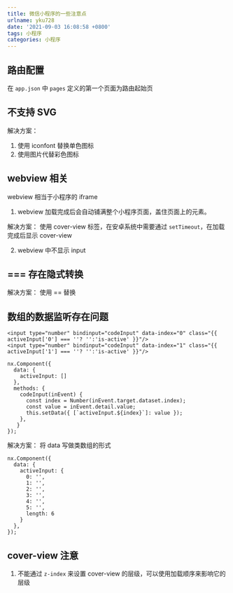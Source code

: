 ```yaml
---
title: 微信小程序的一些注意点
urlname: yku728
date: '2021-09-03 16:08:58 +0800'
tags: 小程序
categories: 小程序
---
```


## 路由配置

在 `app.json` 中 `pages` 定义的第一个页面为路由起始页

## 不支持 SVG

解决方案：

1. 使用 iconfont 替换单色图标
1. 使用图片代替彩色图标

## webview 相关

webview 相当于小程序的 iframe

1. webview 加载完成后会自动铺满整个小程序页面，盖住页面上的元素。

解决方案：
使用 cover-view 标签，在安卓系统中需要通过 `setTimeout`，在加载完成后显示 cover-view

2. webview 中不显示 input

## === 存在隐式转换

解决方案：
使用 == 替换

## 数组的数据监听存在问题

```
<input type="number" bindinput="codeInput" data-index="0" class="{{ activeInput['0'] === ''? '':'is-active' }}"/>
<input type="number" bindinput="codeInput" data-index="1" class="{{ activeInput['1'] === ''? '':'is-active' }}"/>
```

```
nx.Component({
  data: {
    activeInput: []
  },
  methods: {
    codeInput(inEvent) {
      const index = Number(inEvent.target.dataset.index);
      const value = inEvent.detail.value;
      this.setData({ [`activeInput.${index}`]: value });
    },
   }
});
```

解决方案：
将 data 写做类数组的形式

```
nx.Component({
  data: {
    activeInput: {
      0: '',
      1: '',
      2: '',
      3: '',
      4: '',
      5: '',
      length: 6
    }
  },
});
```

## cover-view 注意

1. 不能通过 `z-index` 来设置 cover-view 的层级，可以使用加载顺序来影响它的层级
